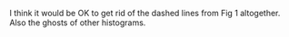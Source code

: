 I think it would be OK to get rid of the dashed lines from Fig 1 altogether. Also the ghosts of other histograms.
